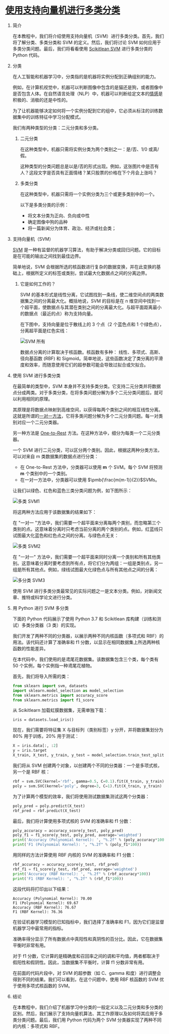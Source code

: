 # [使用支持向量机进行多类分类](https://www.baeldung.com/cs/svm-multiclass-classification)

1. 简介

    在本教程中，我们将介绍使用支持向量机（SVM）进行多类分类。首先，我们将了解分类、多类分类和 SVM 的定义。然后，我们将讨论 SVM 如何应用于多类分类问题。最后，我们将看看使用 [Scikitlean SVM](https://scikit-learn.org/stable/modules/generated/sklearn.svm.SVC.html) 进行多类分类的 Python 代码。

2. 分类

    在人工智能和机器学习中，分类指的是机器将实例分配到正确组别的能力。

    例如，在计算机视觉中，机器可以判断图像中包含的是猫还是狗，或者图像中是否包含人体。在自然语言处理（NLP）中，机器可以判断给定文本的[情感](https://www.baeldung.com/cs/sentiment-analysis-practical)是积极的、消极的还是中性的。

    为了让机器能够决定如何将一个实例分配到它的组中，它必须从标注的训练数据集中的训练特征中学习分配模式。

    我们有两种类型的分类：二元分类和多分类。

    1. 二元分类

        在这种类型中，机器只需将实例分类为两个类别之一：是/否、1/0 或真/假。

        这种类型的分类问题总是以是/否的形式出现。例如，这张图片中是否有人？这段文字是否具有正面情绪？某只股票的价格在下个月会上涨吗？

    2. 多类分类

        在这种类型中，机器只需将一个实例分类为三个或更多类别中的一个。

        以下是多类分类的示例：

        - 将文本分类为正向、负向或中性
        - 确定图像中狗的品种
        - 将一篇新闻分为体育、政治、经济或社会类；

3. 支持向量机（SVM）

    [SVM](https://www.baeldung.com/cs/ml-support-vector-machines) 是一种有监督的机器学习算法，有助于解决分类或回归问题。它的目标是在可能的输出之间找到最佳边界。

    简单地说，SVM 会根据所选的核函数进行复杂的数据变换，并在此变换的基础上，根据所定义的标签或类别，尝试最大化数据点之间的分离边界。

    1. 它是如何工作的？

        SVM 的基本形式是线性分离，它试图找到一条线，使二维空间点的两类数据集之间的分离最大化。概括地说，SVM 的目标是在 n 维空间中找到一个超平面，使数据点与其潜在类别之间的分离最大化。与超平面距离最小的数据点（最近的点）称为支持向量。

        在下图中，支持向量是位于散线上的 3 个点（2 个蓝色点和 1 个绿色点），分离超平面是红色实线：

        ![SVM 所有](pic/svm-all.webp)

        数据点分离的计算取决于核函数。核函数有多种： 线性、多项式、高斯、径向基函数 (RBF) 和 Sigmoid。简单地说，这些函数决定了类分离的平滑度和效率，而随意使用它们的超参数可能会导致过拟合或欠拟合。

4. 使用 SVM 进行多类分类

    在最简单的类型中，SVM 本身并不支持多类分类。它支持二元分类并将数据点分成两类。对于多类分类，在将多类问题分解为多个二元分类问题后，就可以利用相同的原理。

    其原理是将数据点映射到高维空间，以获得每两个类别之间的相互线性分离。这就是所谓的[一对一方法](https://machinelearningmastery.com/one-vs-rest-and-one-vs-one-for-multi-class-classification/)，它将多类问题分解为多个二元分类问题。每一对类别对应一个二元分类器。

    另一种方法是 [One-to-Rest](https://machinelearningmastery.com/one-vs-rest-and-one-vs-one-for-multi-class-classification/) 方法。在这种方法中，细分为每类一个二元分类器。

    一个 SVM 进行二元分类，可以区分两个类别。因此，根据这两种分类方法，可以对来自 m 类数据集的数据点进行分类：

    - 在 One-to-Rest 方法中，分类器可以使用 $\pmb{m}$ 个 SVM。每个 SVM 将预测 $\pmb{m}$ 个类别中的一个类别。
    - 在一对一方法中，分类器可以使用 $\pmb{\frac{m(m-1)}{2}}$SVMs。

    让我们以绿色、红色和蓝色三类分类问题为例，如下图所示：

    ![多类 SVM1](pic/multiclass-svm1.webp)

    将这两种方法应用于该数据集的结果如下：

    在 "一对一 "方法中，我们需要一个超平面来分离每两个类别，而忽略第三个类别的点。这意味着分离时只考虑当前分离的两个类别的点。例如，红蓝线只试图最大化蓝色和红色点之间的分离。与绿色点无关：

    ![多类 SVM2](pic/multiclass-svm2-e1601952762246.webp)

    在 "一对一" 方法中，我们需要一个超平面来同时分离一个类别和所有其他类别。这意味着分离时要考虑到所有点，将它们分为两组：一组是类别点，另一组是所有其他点。例如，绿线试图最大化绿色点与所有其他点之间的分离：

    ![多分类 SVM3](pic/multiclass-svm3-e1601952776445.webp)

    使用 SVM 进行多类分类最常见的实际问题之一是文本分类。例如，对新闻文章、推特或科学论文进行分类。

5. 用 Python 进行 SVM 多分类

    下面的 Python 代码展示了使用 Python 3.7 和 Scikitlean 库构建（训练和测试）多类分类器（3 类）的实现。

    我们开发了两种不同的分类器，以展示两种不同内核函数（多项式和 RBF）的用法。该代码还计算了准确率和 f1 分数，以显示在相同数据集上所选两种核函数的性能差异。

    在本代码中，我们使用的是鸢尾花数据集。该数据集包含三个类，每个类有 50 个实例，每个实例指一种鸢尾花植物。

    首先，我们将导入所需的类：

    ```python
    from sklearn import svm, datasets
    import sklearn.model_selection as model_selection
    from sklearn.metrics import accuracy_score
    from sklearn.metrics import f1_score
    ```

    从 Scikitlearn 加载虹膜数据集，无需单独下载：

    `iris = datasets.load_iris()`

    现在，我们需要将特征集 X 与目标列（类别标签）y 分开，并将数据集划分为 80% 用于训练，20% 用于测试：

    ```python
    X = iris.data[:, :2]
    y = iris.target
    X_train, X_test, y_train, y_test = model_selection.train_test_split(X, y, train_size=0.80, test_size=0.20, random_state=101)
    ```

    我们将从 SVM 创建两个对象，以创建两个不同的分类器：一个是多项式核，另一个是 RBF 核：

    ```python
    rbf = svm.SVC(kernel='rbf', gamma=0.5, C=0.1).fit(X_train, y_train)
    poly = svm.SVC(kernel='poly', degree=3, C=1).fit(X_train, y_train)
    ```

    为了计算两个模型的效率，我们将使用测试数据集测试这两个分类器：

    ```python
    poly_pred = poly.predict(X_test)
    rbf_pred = rbf.predict(X_test)
    ```

    最后，我们将计算使用多项式核的 SVM 的准确率和 f1 分数：

    ```python
    poly_accuracy = accuracy_score(y_test, poly_pred)
    poly_f1 = f1_score(y_test, poly_pred, average='weighted')
    print('Accuracy (Polynomial Kernel): ', "%.2f" % (poly_accuracy*100))
    print('F1 (Polynomial Kernel): ', "%.2f" % (poly_f1*100))
    ```

    用同样的方法计算使用 RBF 内核的 SVM 的准确率和 F1 分数：

    ```python
    rbf_accuracy = accuracy_score(y_test, rbf_pred)
    rbf_f1 = f1_score(y_test, rbf_pred, average='weighted')
    print('Accuracy (RBF Kernel): ', "%.2f" % (rbf_accuracy*100))
    print('F1 (RBF Kernel): ', "%.2f" % (rbf_f1*100))
    ```

    这段代码将打印出以下结果：

    ```log
    Accuracy (Polynomial Kernel): 70.00
    F1 (Polynomial Kernel): 69.67
    Accuracy (RBF Kernel): 76.67
    F1 (RBF Kernel): 76.36
    ```

    在验证机器学习模型的已知指标中，我们选择了准确率和 F1，因为它们是监督机器学习中最常用的指标。

    准确率得分显示了所有数据点中真阳性和真阴性的百分比。因此，它在数据集平衡时非常有用。

    对于 f1 分数，它计算的是精确度和召回率之间的调和平均值，两者都取决于假阳性和假阴性。因此，当数据集不平衡时，计算 f1 分数非常有用。

    在前面的代码片段中，对 SVM 的超参数（如 C、gamma 和度）进行调整会得到不同的结果。我们可以看到，在这个问题中，使用 RBF 核函数的 SVM 优于使用多项式核函数的 SVM。

6. 结论

    在本教程中，我们介绍了机器学习中分类的一般定义以及二元分类和多分类的区别。然后，我们展示了支持向量机算法、其工作原理以及如何将其应用于多类分类问题。最后，我们用 Python 代码为两个 SVM 分类器实现了两种不同的内核：多项式和 RBF。
